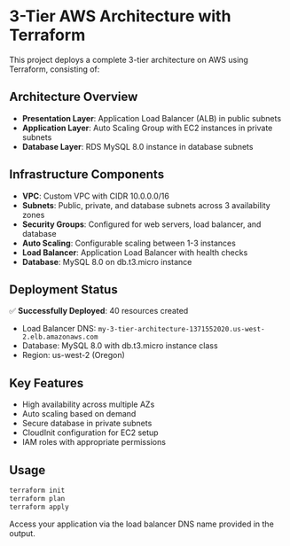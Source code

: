 # 3-Tier AWS Architecture with Terraform

This project deploys a complete 3-tier architecture on AWS using Terraform, consisting of:

## Architecture Overview
- **Presentation Layer**: Application Load Balancer (ALB) in public subnets
- **Application Layer**: Auto Scaling Group with EC2 instances in private subnets
- **Database Layer**: RDS MySQL 8.0 instance in database subnets

## Infrastructure Components
- **VPC**: Custom VPC with CIDR 10.0.0.0/16
- **Subnets**: Public, private, and database subnets across 3 availability zones
- **Security Groups**: Configured for web servers, load balancer, and database
- **Auto Scaling**: Configurable scaling between 1-3 instances
- **Load Balancer**: Application Load Balancer with health checks
- **Database**: MySQL 8.0 on db.t3.micro instance

## Deployment Status
✅ **Successfully Deployed**: 40 resources created
- Load Balancer DNS: `my-3-tier-architecture-1371552020.us-west-2.elb.amazonaws.com`
- Database: MySQL 8.0 with db.t3.micro instance class
- Region: us-west-2 (Oregon)

## Key Features
- High availability across multiple AZs
- Auto scaling based on demand
- Secure database in private subnets
- CloudInit configuration for EC2 setup
- IAM roles with appropriate permissions

## Usage
```bash
terraform init
terraform plan
terraform apply
```

Access your application via the load balancer DNS name provided in the output.
